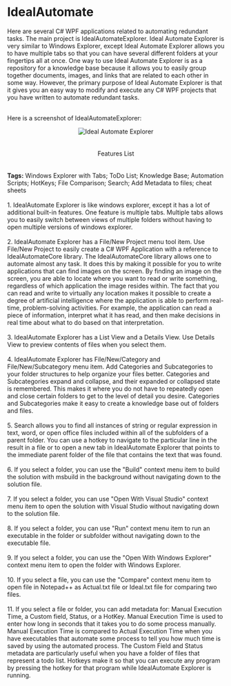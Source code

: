 # IdealAutomate
Here are several C# WPF applications related to automating redundant tasks.
The main project is IdealAutomateExplorer.  Ideal Automate Explorer is very similar to Windows Explorer, except Ideal Automate Explorer allows you to have multiple tabs so that you can have several different folders at your fingertips all at once. One way to use Ideal Automate Explorer is as a repository for a knowledge base because it allows you to easily group together documents, images, and links that are related to each other in some way. However, the primary purpose of Ideal Automate Explorer is that it gives you an easy way to modify and execute any C# WPF projects that you have written to automate redundant tasks.      <br/><br/>

Here is a screenshot of IdealAutomateExplorer:<br/>
<center>
<img src="http://www.idealautomate.com/images/IdealAutomateExplorer.PNG" border="0" alt="Ideal Automate Explorer" />

</center><br/><br/>
<center>
Features List
 </center><br/><br/>
<b>Tags:</b> Windows Explorer with Tabs; ToDo List; Knowledge Base; Automation Scripts; HotKeys; File Comparison; Search; Add Metadata to files; cheat sheets<br/><br/>
1. IdealAutomate Explorer is like windows explorer, except it has a lot of additional built-in features. One feature is multiple tabs. Multiple tabs allows you to easily switch between views of multiple folders without having to open multiple versions of windows explorer.<br/><br/>
2. IdealAutomate Explorer has a File/New Project menu tool item. Use File/New Project to easily create a C# WPF Application with a reference to IdealAutomateCore library. The IdealAutomateCore library allows one to automate almost any task. It does this by making it possible for you to write applications that can find images on the screen. By finding an image on the screen, you are able to locate where you want to read or write something, regardless of which application the image resides within. The fact that you can read and write to virtually any location makes it possible to create a degree of artificial intelligence where the application is able to perform real-time, problem-solving activities. For example, the application can read a piece of information, interpret what it has read, and then make decisions in real time about what to do based on that interpretation.<br/><br/>
3. IdealAutomate Explorer has a List View and a Details View. Use Details View to preview contents of files when you select them.<br/><br/>
4. IdealAutomate Explorer has File/New/Category and File/New/Subcategory menu item. Add Categories and Subcategories to your folder structures to help organize your files better. Categories and Subcategories expand and collapse, and their expanded or collapsed state is remembered. This makes it where you do not have to repeatedly open and close certain folders to get to the level of detail you desire. Categories and Subcategories make it easy to create a knowledge base out of folders and files.<br/><br/>
5. Search allows you to find all instances of string or regular expression in text, word, or open office files included within all of the subfolders of a parent folder. You can use a hotkey to navigate to the particular line in the result in a file or to open a new tab in IdealAutomate Explorer that points to the immediate parent folder of the file that contains the text that was found.<br/><br/>
6. If you select a folder, you can use the "Build" context menu item to build the solution with msbuild in the background without navigating down to the solution file.<br/><br/>
7. If you select a folder, you can use "Open With Visual Studio" context menu item to open the solution with Visual Studio without navigating down to the solution file. <br/><br/>
8. If you select a folder, you can use "Run" context menu item to run an executable in the folder or subfolder without navigating down to the executable file. <br/><br/>
9. If you select a folder, you can use the "Open With Windows Explorer" context menu item to open the folder with Windows Explorer. <br/><br/>
10. If you select a file, you can use the "Compare" context menu item to open file in Notepad++ as Actual.txt file or Ideal.txt file for comparing two files.<br/><br/>
11. If you select a file or folder, you can add metadata for: Manual Execution Time, a Custom field, Status, or a HotKey. Manual Execution Time is used to enter how long in seconds that it takes you to do some process manually. Manual Execution Time is compared to Actual Execution Time when you have executables that automate some process to tell you how much time is saved by using the automated process. The Custom Field and Status metadata are particularly useful when you have a folder of files that represent a todo list. Hotkeys make it so that you can execute any program by pressing the hotkey for that program while IdealAutomate Explorer is running.<br/><br/>

